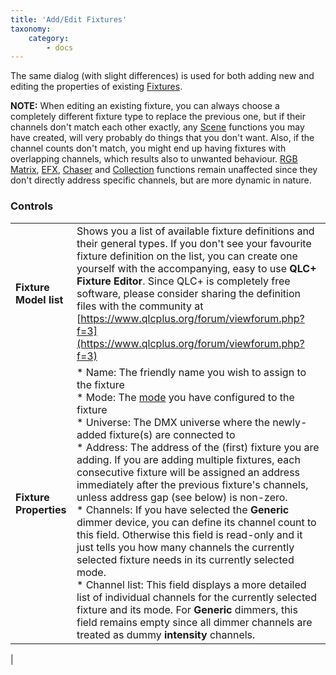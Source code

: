 ```yaml
---
title: 'Add/Edit Fixtures'
taxonomy:
    category:
        - docs
---
```


The same dialog (with slight differences) is used for both adding new and editing the properties of existing [Fixtures](concept.html#Fixtures).

**NOTE:** When editing an existing fixture, you can always choose a completely different fixture type to replace the previous one, but if their channels don't match each other exactly, any [Scene](concept.html#Scene) functions you may have created, will very probably do things that you don't want. Also, if the channel counts don't match, you might end up having fixtures with overlapping channels, which results also to unwanted behaviour. [RGB Matrix](concept.html#RGBMatrix), [EFX](concept.html#EFX), [Chaser](concept.html#Chaser) and [Collection](concept.html#Collection) functions remain unaffected since they don't directly address specific channels, but are more dynamic in nature.

### Controls

|     |     |
| --- | --- |
| **Fixture Model list** | Shows you a list of available fixture definitions and their general types. If you don't see your favourite fixture definition on the list, you can create one yourself with the accompanying, easy to use **QLC+ Fixture Editor**. Since QLC+ is completely free software, please consider sharing the definition files with the community at [https://www.qlcplus.org/forum/viewforum.php?f=3](https://www.qlcplus.org/forum/viewforum.php?f=3) |
| **Fixture Properties** | * Name: The friendly name you wish to assign to the fixture<br>* Mode: The [mode](concept.html#FixtureMode) you have configured to the fixture<br>* Universe: The DMX universe where the newly-added fixture(s) are connected to<br>* Address: The address of the (first) fixture you are adding. If you are adding multiple fixtures, each consecutive fixture will be assigned an address immediately after the previous fixture's channels, unless address gap (see below) is non-zero.<br>* Channels: If you have selected the **Generic** dimmer device, you can define its channel count to this field. Otherwise this field is read-only and it just tells you how many channels the currently selected fixture needs in its currently selected mode.<br>* Channel list: This field displays a more detailed list of individual channels for the currently selected fixture and its mode. For **Generic** dimmers, this field remains empty since all dimmer channels are treated as dummy **intensity** channels. |
| 